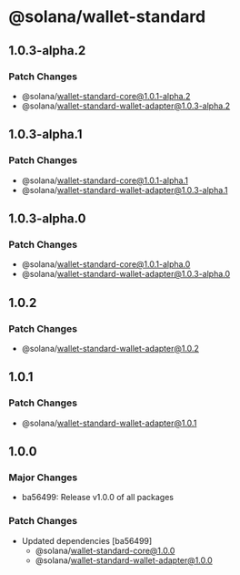 # @solana/wallet-standard

## 1.0.3-alpha.2

### Patch Changes

-   @solana/wallet-standard-core@1.0.1-alpha.2
-   @solana/wallet-standard-wallet-adapter@1.0.3-alpha.2

## 1.0.3-alpha.1

### Patch Changes

-   @solana/wallet-standard-core@1.0.1-alpha.1
-   @solana/wallet-standard-wallet-adapter@1.0.3-alpha.1

## 1.0.3-alpha.0

### Patch Changes

-   @solana/wallet-standard-core@1.0.1-alpha.0
-   @solana/wallet-standard-wallet-adapter@1.0.3-alpha.0

## 1.0.2

### Patch Changes

-   @solana/wallet-standard-wallet-adapter@1.0.2

## 1.0.1

### Patch Changes

-   @solana/wallet-standard-wallet-adapter@1.0.1

## 1.0.0

### Major Changes

-   ba56499: Release v1.0.0 of all packages

### Patch Changes

-   Updated dependencies [ba56499]
    -   @solana/wallet-standard-core@1.0.0
    -   @solana/wallet-standard-wallet-adapter@1.0.0
